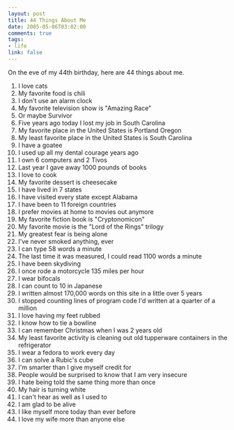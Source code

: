 ```yaml
--- 
layout: post
title: 44 Things About Me
date: 2005-05-06T03:02:00
comments: true
tags:
- life
link: false
---
```

On the eve of my 44th birthday, here are 44 things about me.

<ol>
<li class="il">I love cats </li>
<li class="il">My favorite food is chili </li>
<li class="il">I don't use an alarm clock </li>
<li class="il">My favorite television show is "Amazing Race" </li>
<li class="il">Or maybe Survivor </li>
<li class="il">Five years ago today I lost my job in South Carolina </li>
<li class="il">My favorite place in the United States is Portland Oregon </li>
<li class="il">My least favorite place in the United States is South Carolina </li>
<li class="il">I have a goatee </li>
<li class="il">I used up all my dental courage years ago </li>
<li class="il">I own 6 computers and 2 Tivos </li>
<li class="il">Last year I gave away 1000 pounds of books </li>
<li class="il">I love to cook </li>
<li class="il">My favorite dessert is cheesecake </li>
<li class="il">I have lived in 7 states </li>
<li class="il">I have visited every state except Alabama </li>
<li class="il">I have been to 11 foreign countries </li>
<li class="il">I prefer movies at home to movies out anymore </li>
<li class="il">My favorite fiction book is "Cryptonomicon" </li>
<li class="il">My favorite movie is the "Lord of the Rings" trilogy </li>
<li class="il">My greatest fear is being alone </li>
<li class="il">I've never smoked anything, ever </li>
<li class="il">I can type 58 words a minute </li>
<li class="il">The last time it was measured, I could read 1100 words a minute </li>
<li class="il">I have been skydiving </li>
<li class="il">I once rode a motorcycle 135 miles per hour </li>
<li class="il">I wear bifocals </li>
<li class="il">I can count to 10 in Japanese </li>
<li class="il">I written almost 170,000 words on this site in a little over 5 years </li>
<li class="il">I stopped counting lines of program code I'd written at a quarter of a million </li>
<li class="il">I love having my feet rubbed </li>
<li class="il">I know how to tie a bowline </li>
<li class="il">I can remember Christmas when I was 2 years old </li>
<li class="il">My least favorite activity is cleaning out old tupperware containers in the refrigerator </li>
<li class="il">I wear a fedora to work every day </li>
<li class="il">I can solve a Rubic's cube </li>
<li class="il">I'm smarter than I give myself credit for </li>
<li class="il">People would be surprised to know that I am very insecure </li>
<li class="il">I hate being told the same thing more than once </li>
<li class="il">My hair is turning white </li>
<li class="il">I can't hear as well as I used to </li>
<li class="il">I am glad to be alive </li>
<li class="il">I like myself more today than ever before </li>
<li class="il">I love my wife more than anyone else </li>
</ol>
